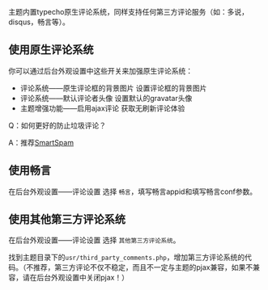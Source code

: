 主题内置typecho原生评论系统，同样支持任何第三方评论服务（如：多说，disqus，畅言等）。

## 使用原生评论系统

你可以通过后台外观设置中这些开关来加强原生评论系统：

* 评论系统——原生评论框的背景图片 设置评论框的背景图片
* 评论系统——默认评论者头像 设置默认的gravatar头像
* 主题增强功能——启用ajax评论 获取无刷新评论体验

Q：如何更好的防止垃圾评论？</br>

A：推荐[SmartSpam](/typecho)


</p>

## 使用畅言

在后台外观设置——评论设置 选择 `畅言`，填写畅言appid和填写畅言conf参数。


## 使用其他第三方评论系统

在后台外观设置——评论设置 选择 `其他第三方评论系统`。

找到主题目录下的`usr/third_party_comments.php`，增加第三方评论系统的代码。（不推荐，第三方评论不仅不稳定，而且不一定与主题的pjax兼容，如果不兼容，请在后台外观设置中关闭pjax！）